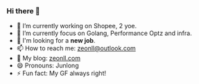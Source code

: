 ### Hi there 👋

<!--
**Jun10ng/Jun10ng** is a ✨ _special_ ✨ repository because its `README.md` (this file) appears on your GitHub profile.

Here are some ideas to get you started:
-->
- 🔭 I’m currently working on Shopee, 2 yoe.
- 🌱 I’m currently focus on Golang, Performance Optz and infra.
- 💬 I'm looking for a **new job**.
- 📫 How to reach me: zeonll@outlook.com
- 👀 My blog: [zeonll.com](https://www.zeonll.com)
- 😄 Pronouns: Junlong
- ⚡ Fun fact: My GF always right!

